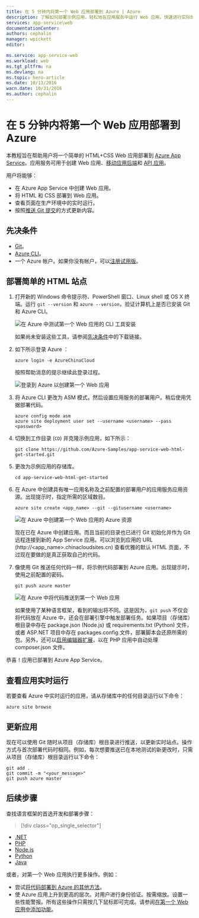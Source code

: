 ```yaml
---
title: 在 5 分钟内将第一个 Web 应用部署到 Azure | Azure
description: 了解如何部署示例应用，轻松地在应用服务中运行 Web 应用。快速进行实际的开发，立即查看结果。
services: app-service\web
documentationCenter: 
authors: cephalin
manager: wpickett
editor: 

ms.service: app-service-web
ms.workload: web
ms.tgt_pltfrm: na
ms.devlang: na
ms.topic: hero-article
ms.date: 10/13/2016
wacn.date: 10/31/2016
ms.author: cephalin
---
```


# 在 5 分钟内将第一个 Web 应用部署到 Azure

本教程旨在帮助用户将一个简单的 HTML+CSS Web 应用部署到 [Azure App Service](../app-service/app-service-value-prop-what-is.md)。应用服务可用于创建 Web 应用、[移动应用后端](../app-service-mobile/index.md)和 [API 应用](../app-service-api/app-service-api-apps-why-best-platform.md)。

用户将能够：

- 在 Azure App Service 中创建 Web 应用。
- 将 HTML 和 CSS 部署到 Web 应用。
- 查看页面在生产环境中的实时运行。
- 按照[推送 Git 提交](https://git-scm.com/docs/git-push)的方式更新内容。

## <a name="Prerequisites"></a> 先决条件

- [Git](http://www.git-scm.com/downloads)。
- [Azure CLI](../xplat-cli-install.md)。
- 一个 Azure 帐户。如果你没有帐户，可以[注册试用版](https://www.azure.cn/pricing/1rmb-trial/?WT.mc_id=A261C142F)。

## 部署简单的 HTML 站点

1. 打开新的 Windows 命令提示符、PowerShell 窗口、Linux shell 或 OS X 终端。运行 `git --version` 和 `azure --version`，验证计算机上是否已安装 Git 和 Azure CLI。

    ![在 Azure 中测试第一个 Web 应用的 CLI 工具安装](./media/app-service-web-get-started/1-test-tools.png)

    如果尚未安装这些工具，请参阅[先决条件](#Prerequisites)中的下载链接。

3. 如下所示登录 Azure ：

    ```
    azure login -e AzureChinaCloud
    ```

    按照帮助消息的提示继续此登录过程。

    ![登录到 Azure 以创建第一个 Web 应用](./media/app-service-web-get-started/3-azure-login.png)  

4. 将 Azure CLI 更改为 ASM 模式，然后设置应用服务的部署用户。稍后使用凭据部署代码。

    ```
    azure config mode asm
    azure site deployment user set --username <username> --pass <password>
    ```

1. 切换到工作目录 (`CD`) 并克隆示例应用，如下所示：

    ```
    git clone https://github.com/Azure-Samples/app-service-web-html-get-started.git
    ```

2. 更改为示例应用的存储库。

    ```
    cd app-service-web-html-get-started
    ```

4. 在 Azure 中创建具有唯一应用名称及之前配置的部署用户的应用服务应用资源。出现提示时，指定所需的区域数目。

    ```
    azure site create <app_name> --git --gitusername <username>
    ```

    ![在 Azure 中创建第一个 Web 应用的 Azure 资源](./media/app-service-web-get-started/4-create-site.png)  

    现在已在 Azure 中创建应用。而且当前的目录也已进行 Git 初始化并作为 Git 远程连接到新的 App Service 应用。可以浏览到应用的 URL (http://&lt;app_name>.chinacloudsites.cn) 查看优雅的默认 HTML 页面，不过现在要做的是真正获取自己的代码。

4. 像使用 Git 推送任何代码一样，将示例代码部署到 Azure 应用。出现提示时，使用之前配置的密码。

    ```
    git push azure master
    ```

    ![在 Azure 中将代码推送到第一个 Web 应用](./media/app-service-web-get-started/5-push-code.png)  

    如果使用了某种语言框架，看到的输出将不同。这是因为，`git push` 不仅会将代码放在 Azure 中，还会在部署引擎中触发部署任务。如果项目（存储库）根目录中存在 package.json (Node.js) 或 requirements.txt (Python) 文件，或者 ASP.NET 项目中存在 packages.config 文件，部署脚本会还原所需的包。另外，还可以[启用编辑器扩展](./web-sites-php-mysql-deploy-use-git.md#composer)，以在 PHP 应用中自动处理 composer.json 文件。

恭喜！应用已部署到 Azure App Service。

## 查看应用实时运行

若要查看 Azure 中实时运行的应用，请从存储库中的任何目录运行以下命令：

```
azure site browse
```

## 更新应用

现在可以使用 Git 随时从项目（存储库）根目录进行推送，以更新实时站点。操作方式与首次部署代码时相同。例如，每次想要推送已在本地测试的新更改时，只需从项目（存储库）根目录运行以下命令：

```
git add .
git commit -m "<your_message>"
git push azure master
```

## 后续步骤

查找语言框架的首选开发和部署步骤：

> [!div class="op_single_selector"]
- [.NET](./web-sites-dotnet-get-started.md)
- [PHP](./app-service-web-php-get-started.md)
- [Node.js](./app-service-web-nodejs-get-started.md)
- [Python](./web-sites-python-ptvs-django-mysql.md)
- [Java](./web-sites-java-get-started.md)

或者，对第一个 Web 应用执行更多操作。例如：

- 尝试[将代码部署到 Azure 的其他方法](./web-sites-deploy.md)。
- 使 Azure 应用上升到更高的层次。对用户进行身份验证。按需缩放。设置一些性能警报。所有这些操作只需按几下鼠标即可完成。请参阅[在第一个 Web 应用中添加功能](./app-service-web-get-started-2.md)。

<!---HONumber=Mooncake_1024_2016-->